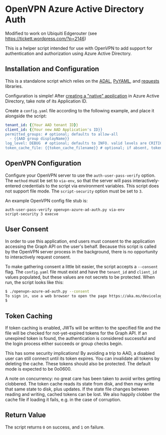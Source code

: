 
OpenVPN Azure Active Directory Auth
===================================

Modified to work on Ubiquiti Edgerouter (see https://tickett.wordpress.com/?p=2146)

This is a helper script intended for use with OpenVPN to add support for authentication
and authorization using Azure Active Directory.

Installation and Configuration
------------------------------

This is a standalone script which relies on the [ADAL](https://github.com/AzureAD/azure-activedirectory-library-for-python), [PyYAML](http://pyyaml.org), and [requests](http://docs.python-requests.org/en/master/) libraries.

Configuration is simple! After [creating a "native" application](https://docs.microsoft.com/en-us/azure/active-directory/develop/active-directory-integrating-applications#adding-an-application) in Azure Active Directory, take note of its Application ID.

Create a `config.yaml` file according to the following example, and place it alongside the script:

```yaml
tenant_id: {{Your AAD tenant ID}}
client_id: {{Your new AAD Application's ID}}
permitted_groups: # optional; defaults to allow-all
  - {{AAD group displayName}}
log_level: DEBUG  # optional; defaults to INFO. valid levels are CRITICAL, ERROR, WARNING, INFO, DEBUG (from `logging`)
token_cache_file: {{token_cache_filename}} # optional; if absent, tokens will not be cached. See Token Caching below
```

OpenVPN Configuration
---------------------

Configure your OpenVPN server to use the `auth-user-pass-verify` option. The `method` must be set to `via-env`, so that the server will pass interactively-entered credentials to the script via environment variables. This script does not support file mode. The `script-security` option must be set to `3`.

An example OpenVPN config file stub is:
```
auth-user-pass-verify openvpn-azure-ad-auth.py via-env
script-security 3 execve
```

User Consent
------------

In order to use this application, end users must consent to the application accessing the Graph API on the user's behalf. Because this script is called by the OpenVPN server process in the background, there is no opportunity to interactively request consent.

To make gathering consent a little bit easier, the script accepts a `--consent` flag. The `config.yaml` file must exist and have the `tenant_id` and `client_id` values populated, but these values are not secrets to be protected. When run, the script looks like this:
```bash
$ ./openvpn-azure-ad-auth.py --consent
To sign in, use a web browser to open the page https://aka.ms/devicelogin and enter the code xxxxxxxxx to authenticate.
$
```

Token Caching
-------------

If token caching is enabled, JWTs will be written to the specified file and the file will be checked for not-yet-expired tokens for the Graph API. If an unexpired token is found, the authentication is considered successful and the login process either succeeds or group checks begin.

This has some security implications! By avoiding a trip to AAD, a disabled user can still connect until its token expires. You can invalidate all tokens by deleting the cache. These tokens should also be protected. The default mode is expected to be 0o0600.

A note on concurrency: no great care has been taken to avoid writes getting clobbered. The token cache reads its state from disk, and then may write that same state to disk, plus updates. If the state file changes between reading and writing, cached tokens can be lost. We also happily clobber the cache file if loading it fails, e.g. in the case of corruption.

Return Value
------------

The script returns `0` on success, and `1` on failure.

